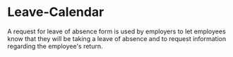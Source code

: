 # Leave-Calendar
A request for leave of absence form is used by employers to let employees know that they will be taking a leave of absence and to request information regarding the employee's return.
